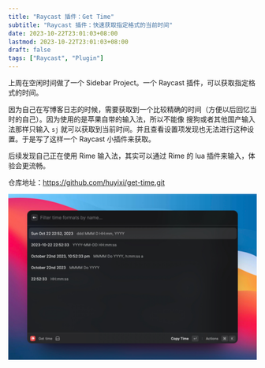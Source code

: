 ```yaml
---
title: "Raycast 插件：Get Time"
subtitle: "Raycast 插件：快速获取指定格式的当前时间"
date: 2023-10-22T23:01:03+08:00
lastmod: 2023-10-22T23:01:03+08:00
draft: false
tags: ["Raycast", "Plugin"]
---
```


上周在空闲时间做了一个 Sidebar Project。一个 Raycast 插件，可以获取指定格式的时间。

因为自己在写博客日志的时候，需要获取到一个比较精确的时间（方便以后回忆当时的自己）。因为使用的是苹果自带的输入法，所以不能像 搜狗或者其他国产输入法那样只输入 `sj` 就可以获取到当前时间。并且查看设置项发现也无法进行这种设置。于是写了这样一个 Raycast 小插件来获取。

后续发现自己正在使用 Rime 输入法，其实可以通过 Rime 的 lua 插件来输入，体验会更流畅。

仓库地址：https://github.com/huyixi/get-time.git

![get-time](https://raw.githubusercontent.com/huyixi/Pics/main/uPic/get-time.png)
